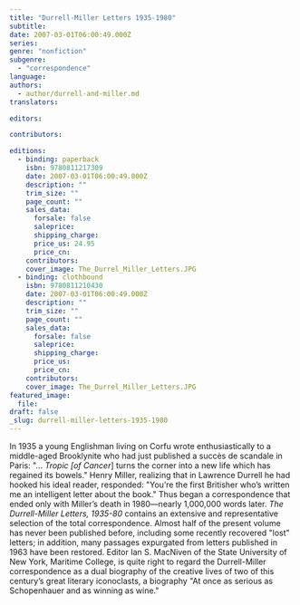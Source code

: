 ```yaml
---
title: "Durrell-Miller Letters 1935-1980"
subtitle:
date: 2007-03-01T06:00:49.000Z
series:
genre: "nonfiction"
subgenre:
  - "correspondence"
language:
authors:
  - author/durrell-and-miller.md
translators:

editors:

contributors:

editions:
  - binding: paperback
    isbn: 9780811217309
    date: 2007-03-01T06:00:49.000Z
    description: ""
    trim_size: ""
    page_count: ""
    sales_data:
      forsale: false
      saleprice:
      shipping_charge:
      price_us: 24.95
      price_cn:
    contributors:
    cover_image: The_Durrel_Miller_Letters.JPG
  - binding: clothbound
    isbn: 9780811210430
    date: 2007-03-01T06:00:49.000Z
    description: ""
    trim_size: ""
    page_count: ""
    sales_data:
      forsale: false
      saleprice:
      shipping_charge:
      price_us:
      price_cn:
    contributors:
    cover_image: The_Durrel_Miller_Letters.JPG
featured_image:
  file:
draft: false
_slug: durrell-miller-letters-1935-1980
---
```


In 1935 a young Englishman living on Corfu wrote enthusiastically to a middle-aged Brooklynite who had just published a succès de scandale in Paris: "... _Tropic [of Cancer_] turns the corner into a new life which has regained its bowels." Henry Miller, realizing that in Lawrence Durrell he had hooked his ideal reader, responded: "You’re the first Britisher who’s written me an intelligent letter about the book." Thus began a correspondence that ended only with Miller’s death in 1980—nearly 1,000,000 words later. _The Durrell-Miller Letters, 1935-80_ contains an extensive and representative selection of the total correspondence. Almost half of the present volume has never been published before, including some recently recovered "lost" letters; in addition, many passages expurgated from letters published in 1963 have been restored. Editor Ian S. MacNiven of the State University of New York, Maritime College, is quite right to regard the Durrell-Miller correspondence as a dual biography of the creative lives of two of this century’s great literary iconoclasts, a biography "At once as serious as Schopenhauer and as winning as wine."

